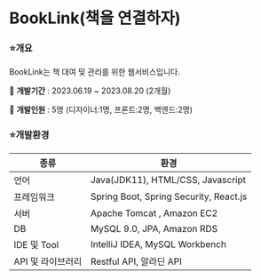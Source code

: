 
# BookLink(책을 연결하자)

### ⭐개요

BookLink는 책 대여 및 관리를 위한 웹서비스입니다.

📍 **개발기간** : 2023.06.19 ~ 2023.08.20 (2개월)

📍 **개발인원** : 5명 (디자이너:1명, 프론트:2명, 백엔드:2명)

### ⭐개발환경
|종류|환경|
|--|--|
|언어|Java(JDK11), HTML/CSS, Javascript|
|프레임워크|Spring Boot, Spring Security, React.js|
|서버|Apache Tomcat , Amazon EC2|
|DB|MySQL 9.0, JPA, Amazon RDS|
|IDE 및 Tool|IntelliJ IDEA, MySQL Workbench|
|API 및 라이브러리|Restful API, 알라딘 API|


